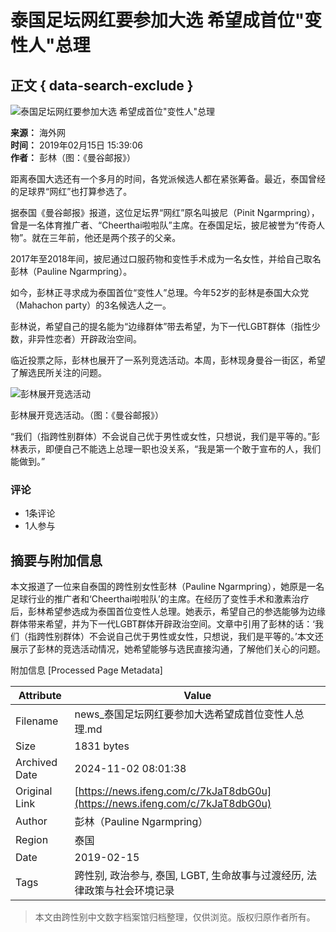 # 泰国足坛网红要参加大选 希望成首位"变性人"总理

## 正文 { data-search-exclude }


![泰国足坛网红要参加大选 希望成首位"变性人"总理](https://d.ifengimg.com/w121_h75_q90/p0.ifengimg.com/2019_07/2A1681DE36D387E6AF058ECB8083C8B9CD972F99_w550_h365.jpg)

**来源：** 海外网  
**时间：** 2019年02月15日 15:39:06  
**作者：** 彭林（图：《曼谷邮报》）

距离泰国大选还有一个多月的时间，各党派候选人都在紧张筹备。最近，泰国曾经的足球界“网红”也打算参选了。

据泰国《曼谷邮报》报道，这位足坛界“网红”原名叫披尼（Pinit Ngarmpring），曾是一名体育推广者、“Cheerthai啦啦队”主席。在泰国足坛，披尼被誉为“传奇人物”。就在三年前，他还是两个孩子的父亲。

2017年至2018年间，披尼通过口服药物和变性手术成为一名女性，并给自己取名彭林（Pauline Ngarmpring）。

如今，彭林正寻求成为泰国首位“变性人”总理。今年52岁的彭林是泰国大众党（Mahachon party）的3名候选人之一。

彭林说，希望自己的提名能为“边缘群体”带去希望，为下一代LGBT群体（指性少数，非异性恋者）开辟政治空间。

临近投票之际，彭林也展开了一系列竞选活动。本周，彭林现身曼谷一街区，希望了解选民所关注的问题。

![彭林展开竞选活动](https://p1.ifengimg.com/2019_07/6D4C52B407CD450849837CC2B2E74DD53B269E07_w600_h400.jpg)

彭林展开竞选活动。（图：《曼谷邮报》）

“我们（指跨性别群体）不会说自己优于男性或女性，只想说，我们是平等的。”彭林表示，即便自己不能选上总理一职也没关系，“我是第一个敢于宣布的人，我们能做到。”

### 评论
- 1条评论
- 1人参与

## 摘要与附加信息

<!-- tcd_abstract -->
本文报道了一位来自泰国的跨性别女性彭林（Pauline Ngarmpring），她原是一名足球行业的推广者和‘Cheerthai啦啦队’的主席。在经历了变性手术和激素治疗后，彭林希望参选成为泰国首位变性人总理。她表示，希望自己的参选能够为边缘群体带来希望，并为下一代LGBT群体开辟政治空间。文章中引用了彭林的话：‘我们（指跨性别群体）不会说自己优于男性或女性，只想说，我们是平等的。’本文还展示了彭林的竞选活动情况，她希望能够与选民直接沟通，了解他们关心的问题。
<!-- tcd_abstract_end -->

附加信息 [Processed Page Metadata]

| Attribute       | Value                                  |
|-----------------|----------------------------------------|
| Filename        | news_泰国足坛网红要参加大选希望成首位变性人总理.md                             |
| Size            | 1831 bytes                           |
| Archived Date   | 2024-11-02 08:01:38                             |
| Original Link   | [https://news.ifeng.com/c/7kJaT8dbG0u](https://news.ifeng.com/c/7kJaT8dbG0u)                       |
| Author          | 彭林（Pauline Ngarmpring）                               |
| Region          | 泰国                               |
| Date            | 2019-02-15                                 |
| Tags            | 跨性别, 政治参与, 泰国, LGBT, 生命故事与过渡经历, 法律政策与社会环境记录                                 |
>
> 本文由跨性别中文数字档案馆归档整理，仅供浏览。版权归原作者所有。
>